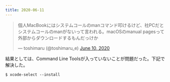 ```yaml
---
title: 2020-06-11
---
```


<blockquote class="twitter-tweet"><p lang="ja" dir="ltr">個人MacBookにはシステムコールのmanコマンド叩けるけど、社PCだとシステムコールのmanがないって言われる。macOSのmanual pagesって外部からダウンロードするもんだっけか</p>&mdash; toshimaru (@toshimaru_e) <a href="https://twitter.com/toshimaru_e/status/1270669278329499650?ref_src=twsrc%5Etfw">June 10, 2020</a></blockquote> <script async src="https://platform.twitter.com/widgets.js" charset="utf-8"></script>

結果としては、Command Line Toolsが入っていないことが問題だった。下記で解決した。

```
$ xcode-select --install
```

